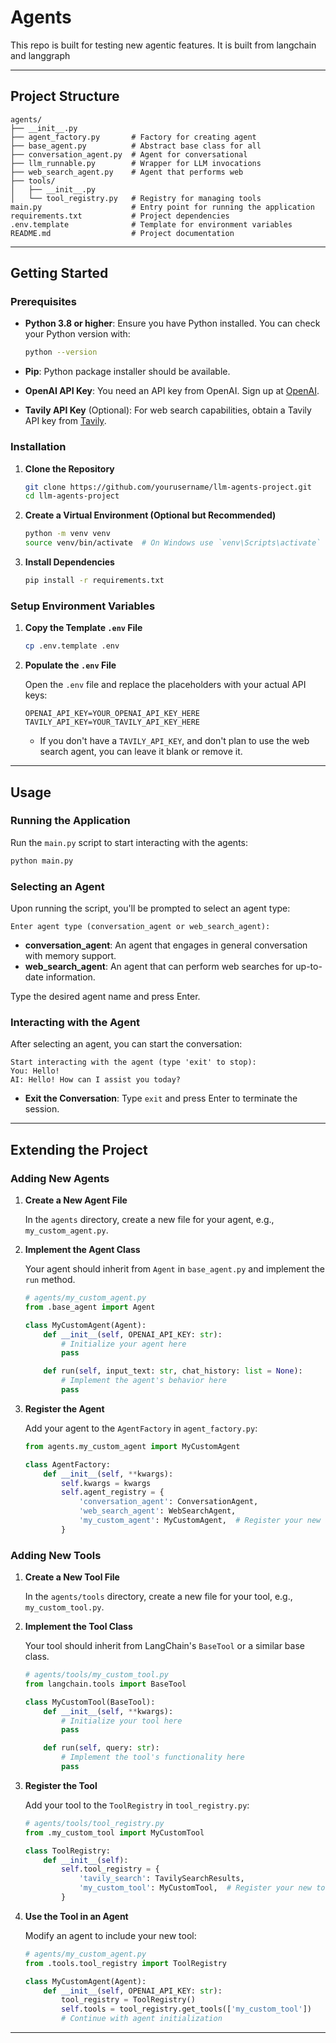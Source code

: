 # Agents

This repo is built for testing new agentic features. It is built from langchain and langgraph 

---

## Project Structure

```
agents/
├── __init__.py
├── agent_factory.py       # Factory for creating agent 
├── base_agent.py          # Abstract base class for all 
├── conversation_agent.py  # Agent for conversational 
├── llm_runnable.py        # Wrapper for LLM invocations
├── web_search_agent.py    # Agent that performs web 
├── tools/
│   ├── __init__.py
│   └── tool_registry.py   # Registry for managing tools
main.py                    # Entry point for running the application
requirements.txt           # Project dependencies
.env.template              # Template for environment variables
README.md                  # Project documentation
```

---

## Getting Started

### Prerequisites

- **Python 3.8 or higher**: Ensure you have Python installed. You can check your Python version with:

  ```bash
  python --version
  ```

- **Pip**: Python package installer should be available.

- **OpenAI API Key**: You need an API key from OpenAI. Sign up at [OpenAI](https://beta.openai.com/signup/).

- **Tavily API Key** (Optional): For web search capabilities, obtain a Tavily API key from [Tavily](https://tavily.com/).

### Installation

1. **Clone the Repository**

   ```bash
   git clone https://github.com/yourusername/llm-agents-project.git
   cd llm-agents-project
   ```

2. **Create a Virtual Environment (Optional but Recommended)**

   ```bash
   python -m venv venv
   source venv/bin/activate  # On Windows use `venv\Scripts\activate`
   ```

3. **Install Dependencies**

   ```bash
   pip install -r requirements.txt
   ```

### Setup Environment Variables

1. **Copy the Template `.env` File**

   ```bash
   cp .env.template .env
   ```

2. **Populate the `.env` File**

   Open the `.env` file and replace the placeholders with your actual API keys:

   ```dotenv
   OPENAI_API_KEY=YOUR_OPENAI_API_KEY_HERE
   TAVILY_API_KEY=YOUR_TAVILY_API_KEY_HERE
   ```

   - If you don't have a `TAVILY_API_KEY`, and don't plan to use the web search agent, you can leave it blank or remove it.

---

## Usage

### Running the Application

Run the `main.py` script to start interacting with the agents:

```bash
python main.py
```

### Selecting an Agent

Upon running the script, you'll be prompted to select an agent type:

```plaintext
Enter agent type (conversation_agent or web_search_agent):
```

- **conversation_agent**: An agent that engages in general conversation with memory support.
- **web_search_agent**: An agent that can perform web searches for up-to-date information.

Type the desired agent name and press Enter.

### Interacting with the Agent

After selecting an agent, you can start the conversation:

```plaintext
Start interacting with the agent (type 'exit' to stop):
You: Hello!
AI: Hello! How can I assist you today?
```

- **Exit the Conversation**: Type `exit` and press Enter to terminate the session.

---

## Extending the Project

### Adding New Agents

1. **Create a New Agent File**

   In the `agents` directory, create a new file for your agent, e.g., `my_custom_agent.py`.

2. **Implement the Agent Class**

   Your agent should inherit from `Agent` in `base_agent.py` and implement the `run` method.

   ```python
   # agents/my_custom_agent.py
   from .base_agent import Agent

   class MyCustomAgent(Agent):
       def __init__(self, OPENAI_API_KEY: str):
           # Initialize your agent here
           pass

       def run(self, input_text: str, chat_history: list = None):
           # Implement the agent's behavior here
           pass
   ```

3. **Register the Agent**

   Add your agent to the `AgentFactory` in `agent_factory.py`:

   ```python
   from agents.my_custom_agent import MyCustomAgent

   class AgentFactory:
       def __init__(self, **kwargs):
           self.kwargs = kwargs
           self.agent_registry = {
               'conversation_agent': ConversationAgent,
               'web_search_agent': WebSearchAgent,
               'my_custom_agent': MyCustomAgent,  # Register your new agent
           }
   ```

### Adding New Tools

1. **Create a New Tool File**

   In the `agents/tools` directory, create a new file for your tool, e.g., `my_custom_tool.py`.

2. **Implement the Tool Class**

   Your tool should inherit from LangChain's `BaseTool` or a similar base class.

   ```python
   # agents/tools/my_custom_tool.py
   from langchain.tools import BaseTool

   class MyCustomTool(BaseTool):
       def __init__(self, **kwargs):
           # Initialize your tool here
           pass

       def run(self, query: str):
           # Implement the tool's functionality here
           pass
   ```

3. **Register the Tool**

   Add your tool to the `ToolRegistry` in `tool_registry.py`:

   ```python
   # agents/tools/tool_registry.py
   from .my_custom_tool import MyCustomTool

   class ToolRegistry:
       def __init__(self):
           self.tool_registry = {
               'tavily_search': TavilySearchResults,
               'my_custom_tool': MyCustomTool,  # Register your new tool
           }
   ```

4. **Use the Tool in an Agent**

   Modify an agent to include your new tool:

   ```python
   # agents/my_custom_agent.py
   from .tools.tool_registry import ToolRegistry

   class MyCustomAgent(Agent):
       def __init__(self, OPENAI_API_KEY: str):
           tool_registry = ToolRegistry()
           self.tools = tool_registry.get_tools(['my_custom_tool'])
           # Continue with agent initialization
   ```

---
